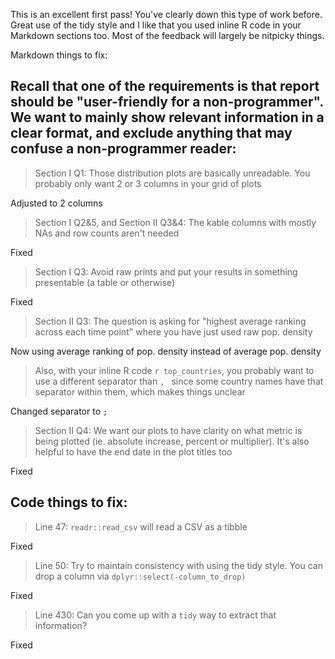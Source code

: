 This is an excellent first pass! You've clearly down this type of work before. Great use of the tidy style and I like that you used inline R code in your Markdown sections too. Most of the feedback will largely be nitpicky things.

Markdown things to fix:
## Recall that one of the requirements is that report should be "user-friendly for a non-programmer". We want to mainly show relevant information in a clear format, and exclude anything that may confuse a non-programmer reader:

> Section I Q1: Those distribution plots are basically unreadable. You probably only want 2 or 3 columns in your grid of plots

Adjusted to 2 columns

> Section I Q2&5, and Section II Q3&4: The kable columns with mostly NAs and row counts aren't needed

Fixed

> Section I Q3: Avoid raw prints and put your results in something presentable (a table or otherwise)

Fixed

> Section II Q3: The question is asking for "highest average ranking across each time point" where you have just used raw pop. density

Now using average ranking of pop. density instead of average pop. density

> Also, with your inline R code `r top_countries`, you probably want to use a different separator than `, ` since some country names have that separator within them, which makes things unclear

Changed separator to `; `


> Section II Q4: We want our plots to have clarity on what metric is being plotted (ie. absolute increase, percent or multiplier). It's also helpful to have the end date in the plot titles too

Fixed


## Code things to fix:

> Line 47: `readr::read_csv` will read a CSV as a tibble

Fixed

> Line 50: Try to maintain consistency with using the tidy style. You can drop a column via `dplyr::select(-column_to_drop)`

Fixed

> Line 430: Can you come up with a `tidy` way to extract that information?

Fixed